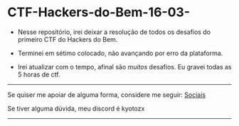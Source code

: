 # CTF-Hackers-do-Bem-16-03-

- Nesse repositório, irei deixar a resolução de todos os desafios do primeiro CTF do Hackers do Bem.

- Terminei em sétimo colocado, não avançando por erro da plataforma. 

- Irei atualizar com o tempo, afinal são *muitos* desafios. Eu gravei todas as 5 horas de ctf.

---

Se quiser me apoiar de alguma forma, considere me seguir: [Sociais](https://ayo.so/kyotozx) 

Se tiver alguma dúvida, meu discord é kyotozx

---
